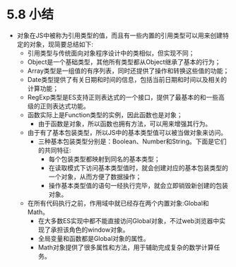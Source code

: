 # 5.8 小结

- 对象在JS中被称为引用类型的值，而且有一些内置的引用类型可以用来创建特定的对象，现简要总结如下:
  - 引用类型与传统面向对象程序设计中的类相似，但实现不同；
  - Object是一个基础类型，其他所有类型都从Object继承了基本的行为；
  - Array类型是一组值的有序列表，同时还提供了操作和转换这些值的功能；
  - Date类型提供了有关日期和时间的信息，包括当前日期和时间以及相关的计算功能；
  - RegExp类型是ES支持正则表达式的一个接口，提供了最基本的和一些高级的正则表达式功能。
  - 函数实际上是Function类型的实例，因此函数也是对象；
    - 由于函数是对象，所以函数也拥有方法，可以用来增强其行为。
  - 由于有了基本包装类型，所以JS中的基本类型值可以被当做对象来访问。
    - 三种基本包装类型分别是：Boolean、Number和String。下面是它们的共同特征:
      - 每个包装类型都映射到同名的基本类型；
      - 在读取模式下访问基本类型值时，就会创建对应的基本包装类型的一个对象，从而方便了数据操作；
      - 操作基本类型值的语句一经执行完毕，就会立即销毁新创建的包装对象。
  - 在所有代码执行之前，作用域中就已经存在两个内置对象:Global和Math。
    - 在大多数ES实现中都不能直接访问Global对象，不过web浏览器中实现了承担该角色的window对象。
    - 全局变量和函数都是Global对象的属性。
    - Math对象提供了很多属性和方法，用于辅助完成复杂的数学计算任务。